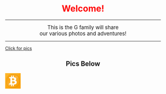<html>
    <main>
    <body>
        <h1 style="color: red;" align="center">Welcome!</h1>
        <hr width="100%"/>
        <!-- <hr/> is a horizontal line -->
        <p align="center"><big>This is the G family will share  <br/>our various photos and adventures!</big></p>
        <hr width="100%"/>
	<a href="#pics">Click for pics</a>
	<h2 id="pics" align="center">Pics Below</h2>
	<img src="bitcoin.jpg" alt="no image" height="50" width="50"/>
    </body>
	</main>
</html>
